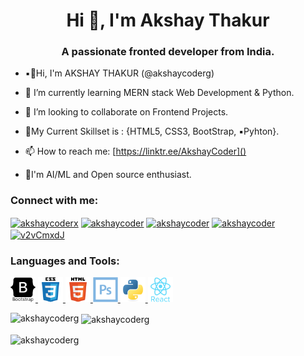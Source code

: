 <h1 align="center">Hi 👋, I'm Akshay Thakur</h1>
<h3 align="center">A passionate fronted developer from India.</h3>

- ▪️👋Hi, I'm AKSHAY THAKUR (@akshaycoderg)

- 🌱 I’m currently learning MERN stack Web Development & Python.

- 👯 I’m looking to collaborate on Frontend Projects.

- 💯My Current Skillset is : {HTML5, CSS3, BootStrap, ▪️Pyhton}.

- 📫 How to reach me: [https://linktr.ee/AkshayCoder]()

- 🚀I'm AI/ML and Open source enthusiast.





<h3 align="left">Connect with me:</h3>
<p align="left">
<a href="https://twitter.com/akshaycoderx" target="blank"><img align="center" src="https://raw.githubusercontent.com/rahuldkjain/github-profile-readme-generator/master/src/images/icons/Social/twitter.svg" alt="akshaycoderx" height="30" width="40" /></a>
<a href="https://linkedin.com/in/akshaycoder" target="blank"><img align="center" src="https://raw.githubusercontent.com/rahuldkjain/github-profile-readme-generator/master/src/images/icons/Social/linked-in-alt.svg" alt="akshaycoder" height="30" width="40" /></a>
<a href="https://instagram.com/akshaycoder" target="blank"><img align="center" src="https://raw.githubusercontent.com/rahuldkjain/github-profile-readme-generator/master/src/images/icons/Social/instagram.svg" alt="akshaycoder" height="30" width="40" /></a>
<a href="https://www.youtube.com/c/akshaycoder" target="blank"><img align="center" src="https://raw.githubusercontent.com/rahuldkjain/github-profile-readme-generator/master/src/images/icons/Social/youtube.svg" alt="akshaycoder" height="30" width="40" /></a>
<a href="https://discord.gg/v2vCmxdJ" target="blank"><img align="center" src="https://raw.githubusercontent.com/rahuldkjain/github-profile-readme-generator/master/src/images/icons/Social/discord.svg" alt="v2vCmxdJ" height="30" width="40" /></a>
</p>

<h3 align="left">Languages and Tools:</h3>
<p align="left"> <a href="https://getbootstrap.com" target="_blank" rel="noreferrer"> <img src="https://raw.githubusercontent.com/devicons/devicon/master/icons/bootstrap/bootstrap-plain-wordmark.svg" alt="bootstrap" width="40" height="40"/> </a> <a href="https://www.w3schools.com/css/" target="_blank" rel="noreferrer"> <img src="https://raw.githubusercontent.com/devicons/devicon/master/icons/css3/css3-original-wordmark.svg" alt="css3" width="40" height="40"/> </a> <a href="https://www.w3.org/html/" target="_blank" rel="noreferrer"> <img src="https://raw.githubusercontent.com/devicons/devicon/master/icons/html5/html5-original-wordmark.svg" alt="html5" width="40" height="40"/> </a> <a href="https://www.photoshop.com/en" target="_blank" rel="noreferrer"> <img src="https://raw.githubusercontent.com/devicons/devicon/master/icons/photoshop/photoshop-line.svg" alt="photoshop" width="40" height="40"/> </a> <a href="https://www.python.org" target="_blank" rel="noreferrer"> <img src="https://raw.githubusercontent.com/devicons/devicon/master/icons/python/python-original.svg" alt="python" width="40" height="40"/> </a> <a href="https://reactjs.org/" target="_blank" rel="noreferrer"> <img src="https://raw.githubusercontent.com/devicons/devicon/master/icons/react/react-original-wordmark.svg" alt="react" width="40" height="40"/> </a> </p>

<p><img align="left" src="https://github-readme-stats.vercel.app/api/top-langs?username=akshaycoderg&show_icons=true&locale=en&layout=compact" alt="akshaycoderg" /></p>

<p>&nbsp;<img align="center" src="https://github-readme-stats.vercel.app/api?username=akshaycoderg&show_icons=true&locale=en" alt="akshaycoderg" /></p>

<p><img align="center" src="https://github-readme-streak-stats.herokuapp.com/?user=akshaycoderg&" alt="akshaycoderg" /></p>

